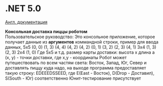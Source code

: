 <h1>.NET 5.0</h1>
<a href = "https://github.com/alcohon/TestCase/edit/master/README.md">Англ. документация</a>
<p><b>Консольная доставка пиццы роботом</b><br/>
Пользовательское руководство:
Это консольное приложение, которое получает данные из <b>аргументов</b> коммандной строки, пример для ввода данных,
5x5 (0, 0) (1, 3) (4, 4) (4, 2) (4, 2) (0, 1) (3, 2) (2, 3) (4, 1)
3x4 (1, 3) (2, 3)
2x4 (1, 0)
Где 5x5 и т.д. размер карты доставки: высота х длина 
а (x, y) - точки доставки, где x,y - координаты
Робот может путешествовать по всем частям света: Восток, Запад, Юг, Север и доставлять пиццу куда надо, 
на выходе программа предоставляет такую строку: EDEEEDSSEED, где E(East -  Восток), D(Drop - Доставил), S(South - Юг) соответственно
Юнит-тестирование присутствует
</p>
